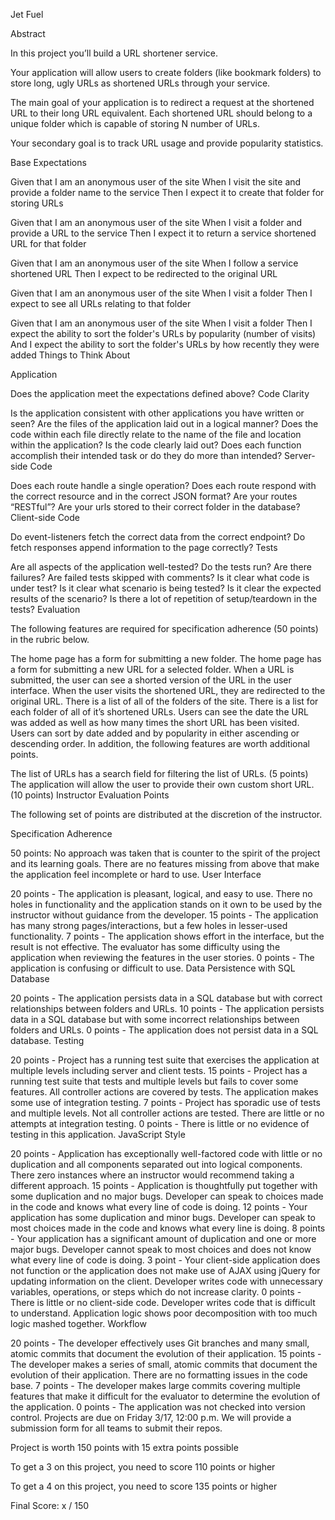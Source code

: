 Jet Fuel

Abstract

In this project you’ll build a URL shortener service.

Your application will allow users to create folders (like bookmark folders) to store long, ugly URLs as shortened URLs through your service.

The main goal of your application is to redirect a request at the shortened URL to their long URL equivalent. Each shortened URL should belong to a unique folder which is capable of storing N number of URLs.

Your secondary goal is to track URL usage and provide popularity statistics.

Base Expectations

Given that I am an anonymous user of the site
When I visit the site and provide a folder name to the service
Then I expect it to create that folder for storing URLs

Given that I am an anonymous user of the site
When I visit a folder and provide a URL to the service
Then I expect it to return a service shortened URL for that folder

Given that I am an anonymous user of the site
When I follow a service shortened URL
Then I expect to be redirected to the original URL

Given that I am an anonymous user of the site
When I visit a folder
Then I expect to see all URLs relating to that folder

Given that I am an anonymous user of the site
When I visit a folder
Then I expect the ability to sort the folder's URLs by popularity (number of visits)
And I expect the ability to sort the folder's URLs by how recently they were added
Things to Think About

Application

Does the application meet the expectations defined above?
Code Clarity

Is the application consistent with other applications you have written or seen?
Are the files of the application laid out in a logical manner?
Does the code within each file directly relate to the name of the file and location within the application?
Is the code clearly laid out?
Does each function accomplish their intended task or do they do more than intended?
Server-side Code

Does each route handle a single operation?
Does each route respond with the correct resource and in the correct JSON format?
Are your routes “RESTful”?
Are your urls stored to their correct folder in the database?
Client-side Code

Do event-listeners fetch the correct data from the correct endpoint?
Do fetch responses append information to the page correctly?
Tests

Are all aspects of the application well-tested?
Do the tests run? Are there failures? Are failed tests skipped with comments?
Is it clear what code is under test?
Is it clear what scenario is being tested?
Is it clear the expected results of the scenario?
Is there a lot of repetition of setup/teardown in the tests?
Evaluation

The following features are required for specification adherence (50 points) in the rubric below.

The home page has a form for submitting a new folder.
The home page has a form for submitting a new URL for a selected folder.
When a URL is submitted, the user can see a shorted version of the URL in the user interface.
When the user visits the shortened URL, they are redirected to the original URL.
There is a list of all of the folders of the site.
There is a list for each folder of all of it’s shortened URLs.
Users can see the date the URL was added as well as how many times the short URL has been visited.
Users can sort by date added and by popularity in either ascending or descending order.
In addition, the following features are worth additional points.

The list of URLs has a search field for filtering the list of URLs. (5 points)
The application will allow the user to provide their own custom short URL. (10 points)
Instructor Evaluation Points

The following set of points are distributed at the discretion of the instructor.

Specification Adherence

50 points: No approach was taken that is counter to the spirit of the project and its learning goals. There are no features missing from above that make the application feel incomplete or hard to use.
User Interface

20 points - The application is pleasant, logical, and easy to use. There no holes in functionality and the application stands on it own to be used by the instructor without guidance from the developer.
15 points - The application has many strong pages/interactions, but a few holes in lesser-used functionality.
7 points - The application shows effort in the interface, but the result is not effective. The evaluator has some difficulty using the application when reviewing the features in the user stories.
0 points - The application is confusing or difficult to use.
Data Persistence with SQL Database

20 points - The application persists data in a SQL database but with correct relationships between folders and URLs.
10 points - The application persists data in a SQL database but with some incorrect relationships between folders and URLs.
0 points - The application does not persist data in a SQL database.
Testing

20 points - Project has a running test suite that exercises the application at multiple levels including server and client tests.
15 points - Project has a running test suite that tests and multiple levels but fails to cover some features. All controller actions are covered by tests. The application makes some use of integration testing.
7 points - Project has sporadic use of tests and multiple levels. Not all controller actions are tested. There are little or no attempts at integration testing.
0 points - There is little or no evidence of testing in this application.
JavaScript Style

20 points - Application has exceptionally well-factored code with little or no duplication and all components separated out into logical components. There zero instances where an instructor would recommend taking a different approach.
15 points - Application is thoughtfully put together with some duplication and no major bugs. Developer can speak to choices made in the code and knows what every line of code is doing.
12 points - Your application has some duplication and minor bugs. Developer can speak to most choices made in the code and knows what every line is doing.
8 points - Your application has a significant amount of duplication and one or more major bugs. Developer cannot speak to most choices and does not know what every line of code is doing.
3 point - Your client-side application does not function or the application does not make use of AJAX using jQuery for updating information on the client. Developer writes code with unnecessary variables, operations, or steps which do not increase clarity.
0 points - There is little or no client-side code. Developer writes code that is difficult to understand. Application logic shows poor decomposition with too much logic mashed together.
Workflow

20 points - The developer effectively uses Git branches and many small, atomic commits that document the evolution of their application.
15 points - The developer makes a series of small, atomic commits that document the evolution of their application. There are no formatting issues in the code base.
7 points - The developer makes large commits covering multiple features that make it difficult for the evaluator to determine the evolution of the application.
0 points - The application was not checked into version control.
Projects are due on Friday 3/17, 12:00 p.m. We will provide a submission form for all teams to submit their repos.

Project is worth 150 points with 15 extra points possible

To get a 3 on this project, you need to score 110 points or higher

To get a 4 on this project, you need to score 135 points or higher

Final Score: x / 150
